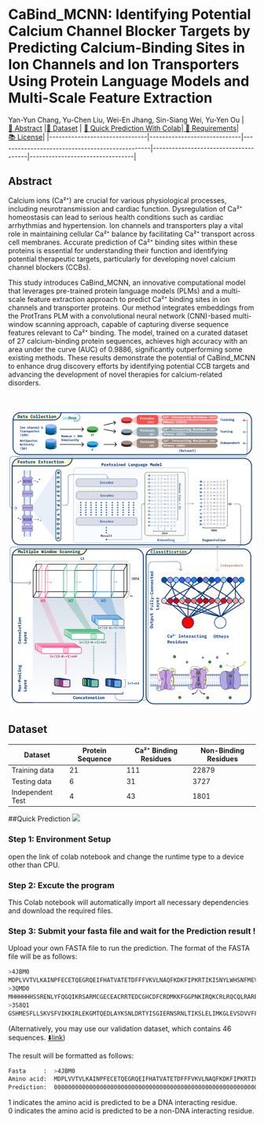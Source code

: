 # CaBind_MCNN: Identifying Potential Calcium Channel Blocker Targets by Predicting Calcium-Binding Sites in Ion Channels and Ion Transporters Using Protein Language Models and Multi-Scale Feature Extraction
Yan-Yun Chang, Yu-Chen Liu, Wei-En Jhang, Sin-Siang Wei, Yu-Yen Ou
|[ 🧬&nbsp;Abstract](#abstract) |[📃&nbsp;Dataset](#Dataset) | [ 🚀&nbsp;Quick Prediction With Colab](#colab)|[ 💾&nbsp;Requirements](#Requirements)|[ 📚&nbsp;License](#License)|
|-------------------------------|-----------------------------|------------------------------------------------|--------------------------------------|---------------------------------|
## Abstract <a name="abstract"></a>
Calcium ions (Ca²⁺) are crucial for various physiological processes, including neurotransmission and cardiac function. Dysregulation of Ca²⁺ homeostasis can lead to serious health conditions such as cardiac arrhythmias and hypertension. Ion channels and transporters play a vital role in maintaining cellular Ca²⁺ balance by facilitating Ca²⁺ transport across cell membranes. Accurate prediction of Ca²⁺ binding sites within these proteins is essential for understanding their function and identifying potential therapeutic targets, particularly for developing novel calcium channel blockers (CCBs).

This study introduces CaBind_MCNN, an innovative computational model that leverages pre-trained protein language models (PLMs) and a multi-scale feature extraction approach to predict Ca²⁺ binding sites in ion channels and transporter proteins. Our method integrates embeddings from the ProtTrans PLM with a convolutional neural network (CNN)-based multi-window scanning approach, capable of capturing diverse sequence features relevant to Ca²⁺ binding. The model, trained on a curated dataset of 27 calcium-binding protein sequences, achieves high accuracy with an area under the curve (AUC) of 0.9886, significantly outperforming some existing methods. These results demonstrate the potential of CaBind_MCNN to enhance drug discovery efforts by identifying potential CCB targets and advancing the development of novel therapies for calcium-related disorders.

<br>

![workflow](https://github.com/B1607/CaBind_MCNN/blob/main/figure/CaBind_workflow.png)

## Dataset <a name="Dataset"></a>

| Dataset            | Protein Sequence | Ca²⁺ Binding Residues     | Non-Binding Residues     |
|--------------------|------------------|--------------------------|--------------------------|
| Training data      | 21               | 111                      | 22879                    |
| Testing data       | 6                | 31                       | 3727                     |
| Independent Test   | 4                | 43                       | 1801                     |

##Quick Prediction <a name="colab"></a>
[<img src="https://colab.research.google.com/assets/colab-badge.svg">](https://colab.research.google.com/drive/1vNAAfziLS5XYl4zm-uEZD1L28pr_rNbU?usp=sharing)

### Step 1: Environment Setup
open the link of colab notebook and change the runtime type to a device other than CPU.

### Step 2: Excute the program
This Colab notebook will automatically import all necessary dependencies and download the required files.

### Step 3: Submit your fasta file and wait for the Prediction result !

Upload your own FASTA file to run the prediction.
The format of the FASTA file will be as follows:
```bash
>4JBM0
MDPLVVTVLKAINPFECETQEGRQEIFHATVATETDFFFVKVLNAQFKDKFIPKRTIKISNYLWHSNFMEVTSSSVVVDVESNHEVPNNVVKRARETPRISKLKIQPCGTIVNGLFKVQKITEEKDRVLYGIHDKTGTMEVLVLGNPSKTKCEEGDKIRLTFFEVSKNGVKIQLKSGPCSFFKVIKAAKPKTD
>3QMD0
MHHHHHHSSRENLYFQGQIKRSARMCGECEACRRTEDCGHCDFCRDMKKFGGPNKIRQKCRLRQCQLRARESYKYFPSS
>3S8Q1
GSHMESFLLSKVSFVIKKIRLEKGMTQEDLAYKSNLDRTYISGIERNSRNLTIKSLELIMKGLEVSDVVFFEMLIKEILKHD
```
(Alternatively, you may use our validation dataset, which contains 46 sequences. [⬇️link](https://github.com/B1607/DIRP/blob/main/colab/validation.fasta))

The result will be formatted as follows:
```bash
Fasta     :  >4JBM0
Amino acid:  MDPLVVTVLKAINPFECETQEGRQEIFHATVATETDFFFVKVLNAQFKDKFIPKRTIKISNYLWHSNFMEVTSSSVVVDVESNHEVPNNVVKRARETPRISKLKIQPCGTIVNGLFKVQKITEEKDRVLYGIHDKTGTMEVLVLGNPSKTKCEEGDKIRLTFFEVSKNGVKIQLKSGPCSFFKVIKAAKPKTD
Prediction:  0000000000000000000000000000000000000000000000000000000000000000000000000000000000000000100110111000000000000000000000000000000000000000000000000000000000000010000000000000000000000000000000000
```
1 indicates the amino acid is predicted to be a DNA interacting residue.<br>
0 indicates the amino acid is predicted to be a non-DNA interacting residue.

